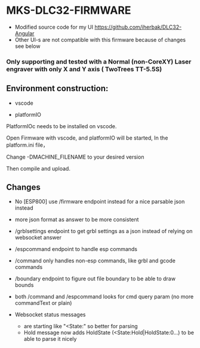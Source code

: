 # MKS-DLC32-FIRMWARE
- Modified source code for my UI https://github.com/iherbak/DLC32-Angular
- Other UI-s are not compatible with this firmware because of changes see below

### Only supporting and tested with a Normal (non-CoreXY) Laser engraver with only X and Y axis ( TwoTrees TT-5.5S) 

## Environment construction:

- vscode

- platformIO

PlatformIOc needs to be installed on vscode.

Open Firmware with vscode, and platformIO will be started, In the platform.ini file，

Change -DMACHINE_FILENAME to your desired version

Then compile and upload.

## Changes
- No [ESP800] use /firmware endpoint instead for a nice parsable json instead
- more json format as answer to be more consistent
- /grblsettings endpoint to get grbl settings as a json instead of relying on websocket answer
- /espcommand endpoint to handle esp commands
- /command only handles non-esp commands, like grbl and gcode commands
- /boundary endpoint to figure out file boundary to be able to draw bounds
- both /command and /espcommand looks for cmd query param (no more commandText or plain)

- Websocket status messages
	- are starting like "<State:" so better for parsing
	- Hold message now adds HoldState (<State:Hold|HoldState:0...) to be able to parse it nicely

